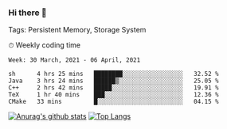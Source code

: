 ### Hi there 👋

Tags: Persistent Memory, Storage System

<!--

[![Anurag's github stats](https://github-readme-stats.vercel.app/api?username=wwyf)](https://github.com/anuraghazra/github-readme-stats)

[![Anurag's github stats](https://github-readme-stats.vercel.app/api?username=wwyf&count_private=true)](https://github.com/anuraghazra/github-readme-stats)


[![Top Langs](https://github-readme-stats.vercel.app/api/top-langs/?username=wwyf&count_private=true&&hide=jupyter%20notebook,html)](https://github.com/anuraghazra/github-readme-stats)



-->


⏱ Weekly coding time

<!--START_SECTION:waka-->
```text
Week: 30 March, 2021 - 06 April, 2021

sh      4 hrs 25 mins   ████████░░░░░░░░░░░░░░░░░   32.52 % 
Java    3 hrs 24 mins   ██████▒░░░░░░░░░░░░░░░░░░   25.05 % 
C++     2 hrs 42 mins   █████░░░░░░░░░░░░░░░░░░░░   19.91 % 
TeX     1 hr 40 mins    ███░░░░░░░░░░░░░░░░░░░░░░   12.36 % 
CMake   33 mins         █░░░░░░░░░░░░░░░░░░░░░░░░   04.15 % 
```
<!--END_SECTION:waka-->



[![Anurag's github stats](https://github-readme-stats.vercel.app/api?username=wwyf&count_private=true&show_icons=true&hide_border=true)](https://github.com/anuraghazra/github-readme-stats) [![Top Langs](https://github-readme-stats.vercel.app/api/top-langs/?username=wwyf&count_private=true&hide=jupyter%20notebook,html,OpenEdge%20ABL&langs_count=10&layout=compact&hide_border=true)](https://github.com/anuraghazra/github-readme-stats)

<!--

[![willianrod's wakatime stats](https://github-readme-stats.vercel.app/api/wakatime?username=wwyf)](https://github.com/anuraghazra/github-readme-stats)


-->
